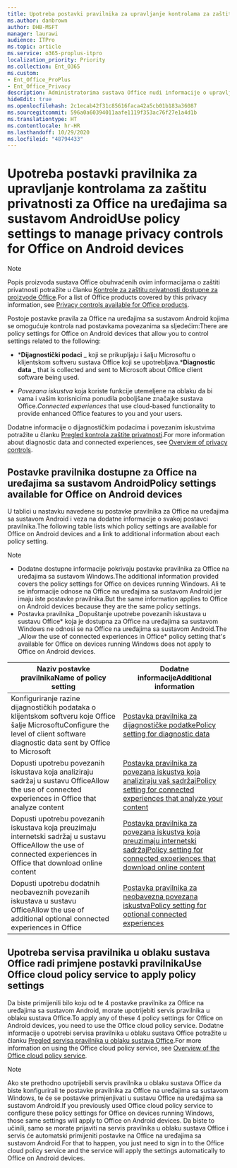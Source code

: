 ```yaml
---
title: Upotreba postavki pravilnika za upravljanje kontrolama za zaštitu privatnosti za Office na uređajima sa sustavom Android
ms.author: danbrown
author: DHB-MSFT
manager: laurawi
audience: ITPro
ms.topic: article
ms.service: o365-proplus-itpro
localization_priority: Priority
ms.collection: Ent_O365
ms.custom:
- Ent_Office_ProPlus
- Ent_Office_Privacy
description: Administratorima sustava Office nudi informacije o upravljanju postavkama zaštite privatnosti za Office na uređajima sa sustavom Android.
hideEdit: true
ms.openlocfilehash: 2c1ecab42f31c85616faca42a5cb01b183a36087
ms.sourcegitcommit: 596a0a60394011aafe1119f353ac76f27e1a4d1b
ms.translationtype: HT
ms.contentlocale: hr-HR
ms.lasthandoff: 10/29/2020
ms.locfileid: "48794433"
---
```

# <a name="use-policy-settings-to-manage-privacy-controls-for-office-on-android-devices"></a><span data-ttu-id="c0e48-103">Upotreba postavki pravilnika za upravljanje kontrolama za zaštitu privatnosti za Office na uređajima sa sustavom Android</span><span class="sxs-lookup"><span data-stu-id="c0e48-103">Use policy settings to manage privacy controls for Office on Android devices</span></span>

> [!NOTE]
> <span data-ttu-id="c0e48-104">Popis proizvoda sustava Office obuhvaćenih ovim informacijama o zaštiti privatnosti potražite u članku [Kontrole za zaštitu privatnosti dostupne za proizvode Office](products-versions-privacy-controls.md).</span><span class="sxs-lookup"><span data-stu-id="c0e48-104">For a list of Office products covered by this privacy information, see [Privacy controls available for Office products](products-versions-privacy-controls.md).</span></span>

<span data-ttu-id="c0e48-105">Postoje postavke pravila za Office na uređajima sa sustavom Android kojima se omogućuje kontrola nad postavkama povezanima sa sljedećim:</span><span class="sxs-lookup"><span data-stu-id="c0e48-105">There are policy settings for Office on Android devices that allow you to control settings related to the following:</span></span>

- <span data-ttu-id="c0e48-106">\***Dijagnostički podaci** _ koji se prikupljaju i šalju Microsoftu o klijentskom softveru sustava Office koji se upotrebljava.</span><span class="sxs-lookup"><span data-stu-id="c0e48-106">\***Diagnostic data** _ that is collected and sent to Microsoft about Office client software being used.</span></span>

- <span data-ttu-id="c0e48-107">_*_Povezana iskustva_*_ koja koriste funkcije utemeljene na oblaku da bi vama i vašim korisnicima ponudila poboljšane značajke sustava Office.</span><span class="sxs-lookup"><span data-stu-id="c0e48-107">_*_Connected experiences_*_ that use cloud-based functionality to provide enhanced Office features to you and your users.</span></span>

<span data-ttu-id="c0e48-108">Dodatne informacije o dijagnostičkim podacima i povezanim iskustvima potražite u članku [Pregled kontrola zaštite privatnosti](overview-privacy-controls.md).</span><span class="sxs-lookup"><span data-stu-id="c0e48-108">For more information about diagnostic data and connected experiences, see [Overview of privacy controls](overview-privacy-controls.md).</span></span>

## <a name="policy-settings-available-for-office-on-android-devices"></a><span data-ttu-id="c0e48-109">Postavke pravilnika dostupne za Office na uređajima sa sustavom Android</span><span class="sxs-lookup"><span data-stu-id="c0e48-109">Policy settings available for Office on Android devices</span></span>

<span data-ttu-id="c0e48-110">U tablici u nastavku navedene su postavke pravilnika za Office na uređajima sa sustavom Android i veza na dodatne informacije o svakoj postavci pravilnika.</span><span class="sxs-lookup"><span data-stu-id="c0e48-110">The following table lists which policy settings are available for Office on Android devices and a link to additional information about each policy setting.</span></span>

> [!NOTE]
>- <span data-ttu-id="c0e48-111">Dodatne dostupne informacije pokrivaju postavke pravilnika za Office na uređajima sa sustavom Windows.</span><span class="sxs-lookup"><span data-stu-id="c0e48-111">The additional information provided covers the policy settings for Office on devices running Windows.</span></span> <span data-ttu-id="c0e48-112">Ali te se informacije odnose na Office na uređajima sa sustavom Android jer imaju iste postavke pravilnika.</span><span class="sxs-lookup"><span data-stu-id="c0e48-112">But the same information applies to Office on Android devices because they are the same policy settings.</span></span>
>- <span data-ttu-id="c0e48-113">Postavka pravilnika _Dopuštanje upotrebe povezanih iskustava u sustavu Office\* koja je dostupna za Office na uređajima sa sustavom Windows ne odnosi se na Office na uređajima sa sustavom Android.</span><span class="sxs-lookup"><span data-stu-id="c0e48-113">The _Allow the use of connected experiences in Office\* policy setting that's available for Office on devices running Windows does not apply to Office on Android devices.</span></span> 


|<span data-ttu-id="c0e48-114">Naziv postavke pravilnika</span><span class="sxs-lookup"><span data-stu-id="c0e48-114">Name of policy setting</span></span>  |<span data-ttu-id="c0e48-115">Dodatne informacije</span><span class="sxs-lookup"><span data-stu-id="c0e48-115">Additional information</span></span> |
|---------|---------|
|<span data-ttu-id="c0e48-116">Konfiguriranje razine dijagnostičkih podataka o klijentskom softveru koje Office šalje Microsoftu</span><span class="sxs-lookup"><span data-stu-id="c0e48-116">Configure the level of client software diagnostic data sent by Office to Microsoft</span></span>|[<span data-ttu-id="c0e48-117">Postavka pravilnika za dijagnostičke podatke</span><span class="sxs-lookup"><span data-stu-id="c0e48-117">Policy setting for diagnostic data</span></span>](manage-privacy-controls.md#policy-setting-for-diagnostic-data)         |
|<span data-ttu-id="c0e48-118">Dopusti upotrebu povezanih iskustava koja analiziraju sadržaj u sustavu Office</span><span class="sxs-lookup"><span data-stu-id="c0e48-118">Allow the use of connected experiences in Office that analyze content</span></span>| [<span data-ttu-id="c0e48-119">Postavka pravilnika za povezana iskustva koja analiziraju vaš sadržaj</span><span class="sxs-lookup"><span data-stu-id="c0e48-119">Policy setting for connected experiences that analyze your content</span></span>](manage-privacy-controls.md#policy-setting-for-connected-experiences-that-analyze-your-content)        |
|<span data-ttu-id="c0e48-120">Dopusti upotrebu povezanih iskustava koja preuzimaju internetski sadržaj u sustavu Office</span><span class="sxs-lookup"><span data-stu-id="c0e48-120">Allow the use of connected experiences in Office that download online content</span></span> |[<span data-ttu-id="c0e48-121">Postavka pravilnika za povezana iskustva koja preuzimaju internetski sadržaj</span><span class="sxs-lookup"><span data-stu-id="c0e48-121">Policy setting for connected experiences that download online content</span></span>](manage-privacy-controls.md#policy-setting-for-connected-experiences-that-download-online-content)         |
|<span data-ttu-id="c0e48-122">Dopusti upotrebu dodatnih neobaveznih povezanih iskustava u sustavu Office</span><span class="sxs-lookup"><span data-stu-id="c0e48-122">Allow the use of additional optional connected experiences in Office</span></span> |[<span data-ttu-id="c0e48-123">Postavka pravilnika za neobavezna povezana iskustva</span><span class="sxs-lookup"><span data-stu-id="c0e48-123">Policy setting for optional connected experiences</span></span>](manage-privacy-controls.md#policy-setting-for-optional-connected-experiences)|



## <a name="use-office-cloud-policy-service-to-apply-policy-settings"></a><span data-ttu-id="c0e48-124">Upotreba servisa pravilnika u oblaku sustava Office radi primjene postavki pravilnika</span><span class="sxs-lookup"><span data-stu-id="c0e48-124">Use Office cloud policy service to apply policy settings</span></span>

<span data-ttu-id="c0e48-125">Da biste primijenili bilo koju od te 4 postavke pravilnika za Office na uređajima sa sustavom Android, morate upotrijebiti servis pravilnika u oblaku sustava Office.</span><span class="sxs-lookup"><span data-stu-id="c0e48-125">To apply any of these 4 policy settings for Office on Android devices, you need to use the Office cloud policy service.</span></span> <span data-ttu-id="c0e48-126">Dodatne informacije o upotrebi servisa pravilnika u oblaku sustava Office potražite u članku [Pregled servisa pravilnika u oblaku sustava Office](../overview-office-cloud-policy-service.md).</span><span class="sxs-lookup"><span data-stu-id="c0e48-126">For more information on using the Office cloud policy service, see [Overview of the Office cloud policy service](../overview-office-cloud-policy-service.md).</span></span>

> [!NOTE]
> <span data-ttu-id="c0e48-127">Ako ste prethodno upotrijebili servis pravilnika u oblaku sustava Office da biste konfigurirali te postavke pravilnika za Office na uređajima sa sustavom Windows, te će se postavke primjenjivati u sustavu Office na uređajima sa sustavom Android.</span><span class="sxs-lookup"><span data-stu-id="c0e48-127">If you previously used Office cloud policy service to configure these policy settings for Office on devices running Windows, those same settings will apply to Office on Android devices.</span></span> <span data-ttu-id="c0e48-128">Da biste to učinili, samo se morate prijaviti na servis pravilnika u oblaku sustava Office i servis će automatski primijeniti postavke na Office na uređajima sa sustavom Android.</span><span class="sxs-lookup"><span data-stu-id="c0e48-128">For that to happen, you just need to sign in to the Office cloud policy service and the service will apply the settings automatically to Office on Android devices.</span></span>
